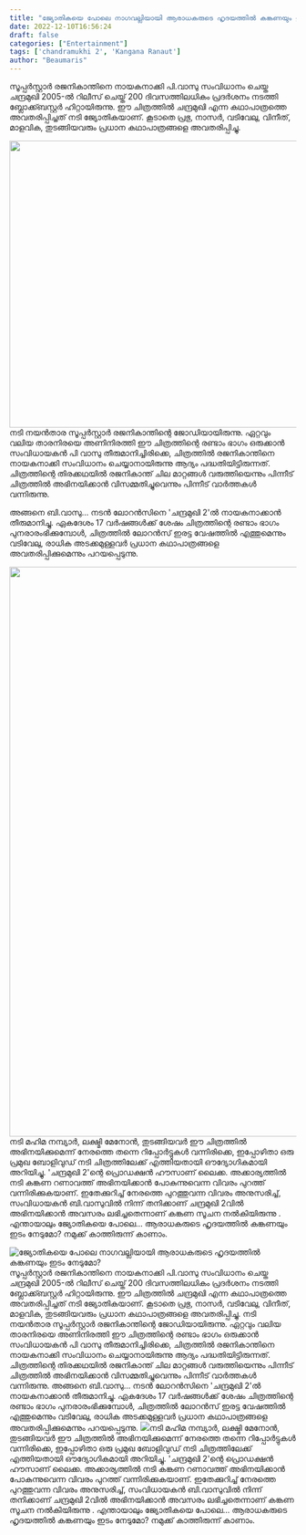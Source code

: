 ```yaml
---
title: "ജ്യോതികയെ പോലെ നാഗവല്ലിയായി ആരാധകരുടെ ഹൃദയത്തിൽ കങ്കണയും ഇടം നേടുമോ?"
date: 2022-12-10T16:56:24
draft: false
categories: ["Entertainment"]
tags: ['chandramukhi 2', 'Kangana Ranaut']
author: "Beaumaris"
---
```


സൂപ്പർസ്റ്റാർ രജനികാന്തിനെ നായകനാക്കി പി.വാസു സംവിധാനം ചെയ്ത ചന്ദ്രമുഖി 2005-ൽ റിലീസ് ചെയ്ത് 200 ദിവസത്തിലധികം പ്രദർശനം നടത്തി ബ്ലോക്ക്ബസ്റ്റർ ഹിറ്റായിരുന്നു. ഈ ചിത്രത്തിൽ ചന്ദ്രമുഖി എന്ന കഥാപാത്രത്തെ അവതരിപ്പിച്ചത് നടി ജ്യോതികയാണ്. കൂടാതെ പ്രഭു, നാസർ, വടിവേലു, വിനീത്, മാളവിക, തുടങ്ങിയവരും പ്രധാന കഥാപാത്രങ്ങളെ അവതരിപ്പിച്ചു.

<img class="size-full wp-image-366134 aligncenter" src="https://cdn.boolokam.com/articles/2022/12/qw.webp" alt="" width="800" height="503" />നടി നയൻതാര സൂപ്പർസ്റ്റാർ രജനികാന്തിന്റെ ജോഡിയായിരുന്നു. ഏറ്റവും വലിയ താരനിരയെ അണിനിരത്തി ഈ ചിത്രത്തിന്റെ രണ്ടാം ഭാഗം ഒരുക്കാൻ സംവിധായകൻ പി വാസു തീരുമാനിച്ചിരിക്കെ, ചിത്രത്തിൽ രജനികാന്തിനെ നായകനാക്കി സംവിധാനം ചെയ്യാനായിരുന്നു ആദ്യം പദ്ധതിയിട്ടിരുന്നത്. ചിത്രത്തിന്റെ തിരക്കഥയിൽ രജനികാന്ത് ചില മാറ്റങ്ങൾ വരുത്തിയെന്നും പിന്നീട് ചിത്രത്തിൽ അഭിനയിക്കാൻ വിസമ്മതിച്ചുവെന്നും പിന്നീട് വാർത്തകൾ വന്നിരുന്നു.

അങ്ങനെ ബി.വാസു... നടൻ ലോറൻസിനെ 'ചന്ദ്രമുഖി 2'ൽ നായകനാക്കാൻ തീരുമാനിച്ചു. ഏകദേശം 17 വർഷങ്ങൾക്ക് ശേഷം ചിത്രത്തിന്റെ രണ്ടാം ഭാഗം പുനരാരംഭിക്കുമ്പോൾ, ചിത്രത്തിൽ ലോറൻസ് ഇരട്ട വേഷത്തിൽ എത്തുമെന്നും വടിവേലു, രാധിക അടക്കമുള്ളവർ പ്രധാന കഥാപാത്രങ്ങളെ അവതരിപ്പിക്കുമെന്നും പറയപ്പെടുന്നു.

<img class="size-full wp-image-366135 aligncenter" src="https://cdn.boolokam.com/articles/2022/12/d2224.webp" alt="" width="800" height="999" />നടി മഹിമ നമ്പ്യാർ, ലക്ഷ്മി മേനോൻ, തുടങ്ങിയവർ ഈ ചിത്രത്തിൽ അഭിനയിക്കുമെന്ന് നേരത്തെ തന്നെ റിപ്പോർട്ടുകൾ വന്നിരിക്കെ, ഇപ്പോഴിതാ ഒരു പ്രമുഖ ബോളിവുഡ് നടി ചിത്രത്തിലേക്ക് എത്തിയതായി ഔദ്യോഗികമായി അറിയിച്ചു. 'ചന്ദ്രമുഖി 2'ന്റെ പ്രൊഡക്ഷൻ ഹൗസാണ് ലൈക്ക. അക്കാര്യത്തിൽ നടി കങ്കണ റണാവത്ത് അഭിനയിക്കാൻ പോകുന്നുവെന്ന വിവരം പുറത്ത് വന്നിരിക്കുകയാണ്. ഇതേക്കുറിച്ച് നേരത്തെ പുറത്തുവന്ന വിവരം അനുസരിച്ച്, സംവിധായകൻ ബി.വാസുവിൽ നിന്ന് തനിക്കാണ് ചന്ദ്രമുഖി 2വിൽ അഭിനയിക്കാൻ അവസരം ലഭിച്ചതെന്നാണ് കങ്കണ സൂചന നൽകിയിരുന്നു . എന്തായാലും ജ്യോതികയെ പോലെ... ആരാധകരുടെ ഹൃദയത്തിൽ കങ്കണയും ഇടം നേടുമോ? നമുക്ക് കാത്തിരുന്ന് കാണാം.


![ജ്യോതികയെ പോലെ നാഗവല്ലിയായി ആരാധകരുടെ ഹൃദയത്തിൽ കങ്കണയും ഇടം നേടുമോ?](https://cdn.boolokam.com/articles/2022/12/qw.webp)സൂപ്പർസ്റ്റാർ രജനികാന്തിനെ നായകനാക്കി പി.വാസു സംവിധാനം ചെയ്ത ചന്ദ്രമുഖി 2005-ൽ റിലീസ് ചെയ്ത് 200 ദിവസത്തിലധികം പ്രദർശനം നടത്തി ബ്ലോക്ക്ബസ്റ്റർ ഹിറ്റായിരുന്നു. ഈ ചിത്രത്തിൽ ചന്ദ്രമുഖി എന്ന കഥാപാത്രത്തെ അവതരിപ്പിച്ചത് നടി ജ്യോതികയാണ്. കൂടാതെ പ്രഭു, നാസർ, വടിവേലു, വിനീത്, മാളവിക, തുടങ്ങിയവരും പ്രധാന കഥാപാത്രങ്ങളെ അവതരിപ്പിച്ചു. നടി നയൻതാര സൂപ്പർസ്റ്റാർ രജനികാന്തിന്റെ ജോഡിയായിരുന്നു. ഏറ്റവും വലിയ താരനിരയെ അണിനിരത്തി ഈ ചിത്രത്തിന്റെ രണ്ടാം ഭാഗം ഒരുക്കാൻ സംവിധായകൻ പി വാസു തീരുമാനിച്ചിരിക്കെ, ചിത്രത്തിൽ രജനികാന്തിനെ നായകനാക്കി സംവിധാനം ചെയ്യാനായിരുന്നു ആദ്യം പദ്ധതിയിട്ടിരുന്നത്. ചിത്രത്തിന്റെ തിരക്കഥയിൽ രജനികാന്ത് ചില മാറ്റങ്ങൾ വരുത്തിയെന്നും പിന്നീട് ചിത്രത്തിൽ അഭിനയിക്കാൻ വിസമ്മതിച്ചുവെന്നും പിന്നീട് വാർത്തകൾ വന്നിരുന്നു. അങ്ങനെ ബി.വാസു... നടൻ ലോറൻസിനെ 'ചന്ദ്രമുഖി 2'ൽ നായകനാക്കാൻ തീരുമാനിച്ചു. ഏകദേശം 17 വർഷങ്ങൾക്ക് ശേഷം ചിത്രത്തിന്റെ രണ്ടാം ഭാഗം പുനരാരംഭിക്കുമ്പോൾ, ചിത്രത്തിൽ ലോറൻസ് ഇരട്ട വേഷത്തിൽ എത്തുമെന്നും വടിവേലു, രാധിക അടക്കമുള്ളവർ പ്രധാന കഥാപാത്രങ്ങളെ അവതരിപ്പിക്കുമെന്നും പറയപ്പെടുന്നു. ![](https://cdn.boolokam.com/articles/2022/12/d2224.webp)നടി മഹിമ നമ്പ്യാർ, ലക്ഷ്മി മേനോൻ, തുടങ്ങിയവർ ഈ ചിത്രത്തിൽ അഭിനയിക്കുമെന്ന് നേരത്തെ തന്നെ റിപ്പോർട്ടുകൾ വന്നിരിക്കെ, ഇപ്പോഴിതാ ഒരു പ്രമുഖ ബോളിവുഡ് നടി ചിത്രത്തിലേക്ക് എത്തിയതായി ഔദ്യോഗികമായി അറിയിച്ചു. 'ചന്ദ്രമുഖി 2'ന്റെ പ്രൊഡക്ഷൻ ഹൗസാണ് ലൈക്ക. അക്കാര്യത്തിൽ നടി കങ്കണ റണാവത്ത് അഭിനയിക്കാൻ പോകുന്നുവെന്ന വിവരം പുറത്ത് വന്നിരിക്കുകയാണ്. ഇതേക്കുറിച്ച് നേരത്തെ പുറത്തുവന്ന വിവരം അനുസരിച്ച്, സംവിധായകൻ ബി.വാസുവിൽ നിന്ന് തനിക്കാണ് ചന്ദ്രമുഖി 2വിൽ അഭിനയിക്കാൻ അവസരം ലഭിച്ചതെന്നാണ് കങ്കണ സൂചന നൽകിയിരുന്നു . എന്തായാലും ജ്യോതികയെ പോലെ... ആരാധകരുടെ ഹൃദയത്തിൽ കങ്കണയും ഇടം നേടുമോ? നമുക്ക് കാത്തിരുന്ന് കാണാം.
